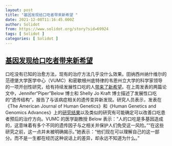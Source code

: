 ```yaml
---
layout: post
title: "基因发现给口吃者带来新希望 "
date: 2021-12-08T11:16:45.000Z
author: Solidot
from: https://www.solidot.org/story?sid=69924
tags: [ Solidot ]
categories: [ Solidot ]
---
```

<!--1638962205000-->
[基因发现给口吃者带来新希望](https://www.solidot.org/story?sid=69924)
------

<div>
口吃没有已知的治愈方法，现有的治疗方法几乎没什么效果。田纳西州纳什维尔的范德堡大学医学中心（VUMC）和密歇根州底特律的韦恩州立大学的科学家领导的一项开创性研究，给有持续发展性口吃的人<a href="https://www.sciencedaily.com/releases/2021/12/211202153920.htm" target="_blank">带来了新希望</a>。在上周发表的两篇论文中，Jennifer“Piper”Below 博士和 Shelly Jo Kraft 博士描述了发展性口吃的“遗传结构”，报告了与该病症相关的遗传变异新发现。研究人员表示，发表在《The American Journal of Human Genetics》和《Human Genetics and Genomics Advances》上的<a href="https://www.cell.com/ajhg/fulltext/S0002-9297(21)00416-X" target="_blank">研究结果</a>以及类似的研究有可能确定可以改善口吃患者预后的治疗方向。VUMC 的医学副教授 Below 表示：“人的口吃是多基因造成的，这意味着有多个不同的遗传因子与之相关并保护人们免受这一风险。”“在这些研究之前，这一点并未被明确揭示。”她表示：“他们现在可以理解自己的这一部分。而不是一生都在经历这种说话上的差异，却永远不知道为什么。”
</div>
